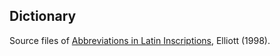 ## Dictionary

Source files of [Abbreviations in Latin Inscriptions](https://latin-dict.github.io/dictionaries/Wagner1878.html), Elliott (1998).
